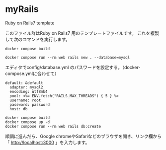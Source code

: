 # myRails

Ruby on Rails7 template

このファイル群はRuby on Rails7 用のテンプレートファイルです。
これを複製して次のコマンドを実行します。

```
docker compose build
```

```
docker compose run --rm web rails new . --database=mysql
```

エディタでconfig/database.yml のパスワードを設定する。（docker-compose.ymlに合わせて）

```
default: &default
  adapter: mysql2
  encoding: utf8mb4
  pool: <%= ENV.fetch("RAILS_MAX_THREADS") { 5 } %>
  username: root
  password: password
  host: db
```


```
docker compose build
docker compose up -d
docker compose run --rm web rails db:create
```

順調に進んだら、Google chromeやSafariなどのブラウザを開き、リンク欄から「 [http://localhost:3000](http://localhost:3000/) 」を入力します。
